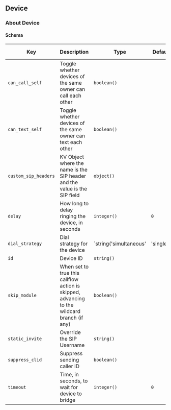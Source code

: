 ## Device

### About Device

#### Schema



Key | Description | Type | Default | Required | Support Level
--- | ----------- | ---- | ------- | -------- | -------------
`can_call_self` | Toggle whether devices of the same owner can call each other | `boolean()` |   | `false` | `supported`
`can_text_self` | Toggle whether devices of the same owner can text each other | `boolean()` |   | `false` | `alpha`
`custom_sip_headers` | KV Object where the name is the SIP header and the value is the SIP field | `object()` |   | `false` |  
`delay` | How long to delay ringing the device, in seconds | `integer()` | `0` | `false` |  
`dial_strategy` | Dial strategy for the device | `string('simultaneous' | 'single')` | `simultaneous` | `false` |  
`id` | Device ID | `string()` |   | `false` |  
`skip_module` | When set to true this callflow action is skipped, advancing to the wildcard branch (if any) | `boolean()` |   | `false` |  
`static_invite` | Override the SIP Username | `string()` |   | `false` |  
`suppress_clid` | Suppress sending caller ID | `boolean()` |   | `false` |  
`timeout` | Time, in seconds, to wait for device to bridge | `integer()` | `0` | `false` |  



